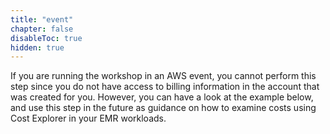 ```yaml
---
title: "event"
chapter: false
disableToc: true
hidden: true
---
```


If you are running the workshop in an AWS event, you cannot perform this step since you do not have access to billing information in the account that was created for you. However, you can have a look at the example below, and use this step in the future as guidance on how to examine costs using Cost Explorer in your EMR workloads.

